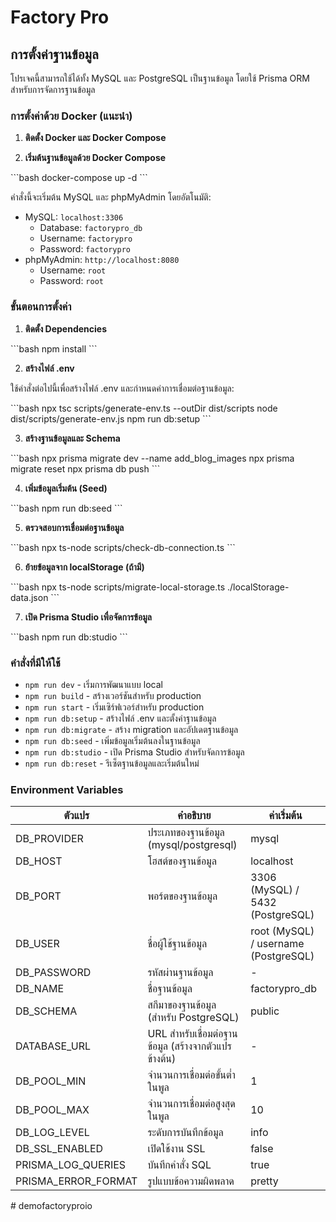 # Factory Pro

## การตั้งค่าฐานข้อมูล

โปรเจคนี้สามารถใช้ได้ทั้ง MySQL และ PostgreSQL เป็นฐานข้อมูล โดยใช้ Prisma ORM สำหรับการจัดการฐานข้อมูล

### การตั้งค่าด้วย Docker (แนะนำ)

1. **ติดตั้ง Docker และ Docker Compose**

2. **เริ่มต้นฐานข้อมูลด้วย Docker Compose**

\`\`\`bash
docker-compose up -d
\`\`\`

คำสั่งนี้จะเริ่มต้น MySQL และ phpMyAdmin โดยอัตโนมัติ:

- MySQL: `localhost:3306`
  - Database: `factorypro_db`
  - Username: `factorypro`
  - Password: `factorypro`
- phpMyAdmin: `http://localhost:8080`
  - Username: `root`
  - Password: `root`

### ขั้นตอนการตั้งค่า

1. **ติดตั้ง Dependencies**

\`\`\`bash
npm install
\`\`\`

2. **สร้างไฟล์ .env**

ใช้คำสั่งต่อไปนี้เพื่อสร้างไฟล์ .env และกำหนดค่าการเชื่อมต่อฐานข้อมูล:

\`\`\`bash
npx tsc scripts/generate-env.ts --outDir dist/scripts
node dist/scripts/generate-env.js
npm run db:setup
\`\`\`

3. **สร้างฐานข้อมูลและ Schema**

\`\`\`bash
npx prisma migrate dev --name add_blog_images
npx prisma migrate reset
npx prisma db push
\`\`\`

4. **เพิ่มข้อมูลเริ่มต้น (Seed)**

\`\`\`bash
npm run db:seed
\`\`\`

5. **ตรวจสอบการเชื่อมต่อฐานข้อมูล**

\`\`\`bash
npx ts-node scripts/check-db-connection.ts
\`\`\`

6. **ย้ายข้อมูลจาก localStorage (ถ้ามี)**

\`\`\`bash
npx ts-node scripts/migrate-local-storage.ts ./localStorage-data.json
\`\`\`

7. **เปิด Prisma Studio เพื่อจัดการข้อมูล**

\`\`\`bash
npm run db:studio
\`\`\`

### คำสั่งที่มีให้ใช้

- `npm run dev` - เริ่มการพัฒนาแบบ local
- `npm run build` - สร้างเวอร์ชันสำหรับ production
- `npm run start` - เริ่มเซิร์ฟเวอร์สำหรับ production
- `npm run db:setup` - สร้างไฟล์ .env และตั้งค่าฐานข้อมูล
- `npm run db:migrate` - สร้าง migration และอัปเดตฐานข้อมูล
- `npm run db:seed` - เพิ่มข้อมูลเริ่มต้นลงในฐานข้อมูล
- `npm run db:studio` - เปิด Prisma Studio สำหรับจัดการข้อมูล
- `npm run db:reset` - รีเซ็ตฐานข้อมูลและเริ่มต้นใหม่

### Environment Variables

| ตัวแปร              | คำอธิบาย                                             | ค่าเริ่มต้น                          |
| ------------------- | ---------------------------------------------------- | ------------------------------------ |
| DB_PROVIDER         | ประเภทของฐานข้อมูล (mysql/postgresql)                | mysql                                |
| DB_HOST             | โฮสต์ของฐานข้อมูล                                    | localhost                            |
| DB_PORT             | พอร์ตของฐานข้อมูล                                    | 3306 (MySQL) / 5432 (PostgreSQL)     |
| DB_USER             | ชื่อผู้ใช้ฐานข้อมูล                                  | root (MySQL) / username (PostgreSQL) |
| DB_PASSWORD         | รหัสผ่านฐานข้อมูล                                    | -                                    |
| DB_NAME             | ชื่อฐานข้อมูล                                        | factorypro_db                        |
| DB_SCHEMA           | สกีมาของฐานข้อมูล (สำหรับ PostgreSQL)                | public                               |
| DATABASE_URL        | URL สำหรับเชื่อมต่อฐานข้อมูล (สร้างจากตัวแปรข้างต้น) | -                                    |
| DB_POOL_MIN         | จำนวนการเชื่อมต่อขั้นต่ำในพูล                        | 1                                    |
| DB_POOL_MAX         | จำนวนการเชื่อมต่อสูงสุดในพูล                         | 10                                   |
| DB_LOG_LEVEL        | ระดับการบันทึกข้อมูล                                 | info                                 |
| DB_SSL_ENABLED      | เปิดใช้งาน SSL                                       | false                                |
| PRISMA_LOG_QUERIES  | บันทึกคำสั่ง SQL                                     | true                                 |
| PRISMA_ERROR_FORMAT | รูปแบบข้อความผิดพลาด                                 | pretty                               |

#   d e m o f a c t o r y p r o i o 
 
 
